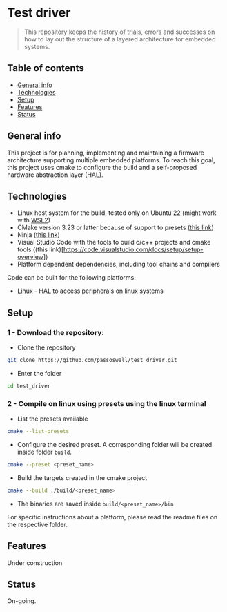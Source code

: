 # Test driver

> This repository keeps the history of trials, errors and successes on how to lay out the structure of a layered architecture for embedded systems.

## Table of contents
* [General info](#general-info)
* [Technologies](#technologies)
* [Setup](#setup)
* [Features](#features)
* [Status](#status)

## General info

This project is for planning, implementing and maintaining a firmware architecture supporting multiple embedded platforms. To reach this goal, this project uses cmake to configure the build and a self-proposed hardware abstraction layer (HAL).

## Technologies

* Linux host system for the build, tested only on Ubuntu 22 (might work with [WSL2](https://learn.microsoft.com/en-us/windows/wsl/install))
* CMake version 3.23 or latter because of support to presets ([this link](https://cmake.org/download/))
* Ninja ([this link](https://ninja-build.org/))
* Visual Studio Code with the tools to build c/c++ projects and cmake tools ((this link)[https://code.visualstudio.com/docs/setup/setup-overview])
* Platform dependent dependencies, including tool chains and compilers

Code can be built for the following platforms:
* [Linux](drivers/linux) - HAL to access peripherals on linux systems

## Setup

### 1 - Download the repository:

* Clone the repository
```bash
git clone https://github.com/passoswell/test_driver.git
```

* Enter the folder
```bash
cd test_driver
```

### 2 - Compile on linux using presets using the linux terminal

* List the presets available
```bash
cmake --list-presets
```

* Configure the desired preset. A corresponding folder will be created inside folder `build`.
```bash
cmake --preset <preset_name>
```

* Build the targets created in the cmake project
```bash
cmake --build ./build/<preset_name>
```

* The binaries are saved inside `build/<preset_name>/bin`

For specific instructions about a platform, please read the readme files on the respective folder.

## Features

Under construction

## Status

On-going.